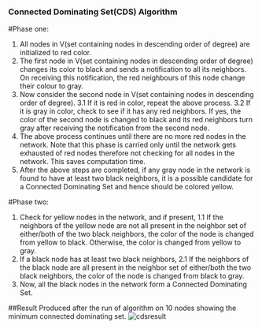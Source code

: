 ### Connected Dominating Set(CDS) Algorithm

#Phase one:
1. All nodes in V(set containing nodes in descending order of degree) are initialized to red color.
2. The first node in V(set containing nodes in descending order of degree) changes its color to black and sends a notification to all its neighbors.
    On receiving this notification, the red neighbours of this node change their colour to
    gray.
3. Now consider the second node in V(set containing nodes in descending order of degree).
   3.1 If it is red in color, repeat the above process.
   3.2 If it is gray in color, check to see if it has any red neighbors. If yes, the color of the
   second node is changed to black and its red neighbors turn gray after receiving the
   notification from the second node.
4. The above process continues until there are no more red nodes in the network. Note
    that this phase is carried only until the network gets exhausted of red nodes therefore
    not checking for all nodes in the network. This saves computation time.
5. After the above steps are completed, if any gray node in the network is found to have at
    least two black neighbors, it is a possible candidate for a Connected Dominating Set and hence should be
    colored yellow.

#Phase two:

1. Check for yellow nodes in the network, and if present,
    1.1 If the neighbors of the yellow node are not all present in the neighbor set of
          either/both of the two black neighbors, the color of the node is changed from yellow
          to black. Otherwise, the color is changed from yellow to gray.
2. If a black node has at least two black neighbors,
    2.1 If the neighbors of the black node are all present in the neighbor set of either/both the
          two black neighbors, the color of the node is changed from black to gray.
3. Now, all the black nodes in the network form a Connected Dominating Set.

##Result Produced after the run of algorithm on 10 nodes showing the minimum connected dominating set.
![cdsresult](https://cloud.githubusercontent.com/assets/7685777/18609913/60016990-7d2b-11e6-93ed-1fc28f7ef4b7.PNG)

